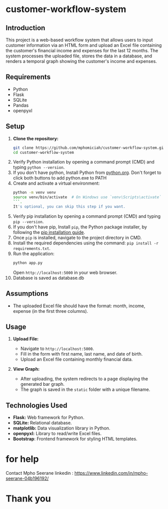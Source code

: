 # customer-workflow-system

## Introduction

This project is a web-based workflow system that allows users to input customer information via an HTML form and upload an Excel file containing the customer's financial income and expenses for the last 12 months. The system processes the uploaded file, stores the data in a database, and renders a temporal graph showing the customer's income and expenses.


## Requirements

- Python
- Flask
- SQLite
- Pandas
- openpyxl

## Setup

1. **Clone the repository:**
   ```bash
   git clone https://github.com/mphomiciah/customer-workflow-system.git
   cd customer-workflow-system
2. Verify Python installation by opening a command prompt (CMD) and typing `python --version`.
3. If you don't have python, Install Python from [python.org](https://www.python.org/downloads/). Don't forget to click both buttons to add python.exe to PATH
4. Create and activate a virtual environment:
    ```bash
    python -m venv venv
    source venv/bin/activate  # On Windows use `venv\Scripts\activate`
    ```. 
    It's optional, you can skip this step if you want.
5. Verify pip installation by opening a command prompt (CMD) and typing `pip --version`.
6. If you don't have pip, Install `pip`, the Python package installer, by following the [pip installation guide](https://pip.pypa.io/en/stable/installation/).
7. Once `pip` is installed, navigate to the project directory in CMD.
8. Install the required dependencies using the command: `pip install -r requirements.txt`.
9. Run the application:
   ```bash
   python app.py
   ```
   Open `http://localhost:5000` in your web browser.
10. Database is saved as database.db 
## Assumptions

- The uploaded Excel file should have the format: month, income, expense (in the first three columns).

## Usage

1. **Upload File:**
    - Navigate to `http://localhost:5000`.
    - Fill in the form with first name, last name, and date of birth.
    - Upload an Excel file containing monthly financial data.

2. **View Graph:**
    - After uploading, the system redirects to a page displaying the generated bar graph.
    - The graph is saved in the `static` folder with a unique filename.

## Technologies Used

- **Flask:** Web framework for Python.
- **SQLite:** Relational database.
- **matplotlib:** Data visualization library in Python.
- **openpyxl:** Library to read/write Excel files.
- **Bootstrap**: Frontend framework for styling HTML templates.

# for help
Contact 
Mpho Seerane
linkedin : https://www.linkedin.com/in/mpho-seerane-04b196192/

# Thank you